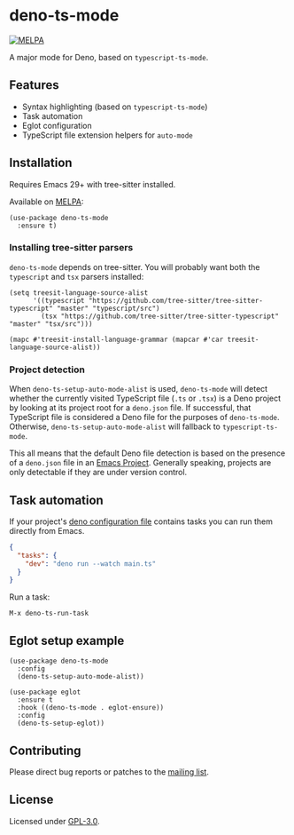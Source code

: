 # deno-ts-mode

[![MELPA](https://melpa.org/packages/deno-ts-mode-badge.svg)](https://melpa.org/#/deno-ts-mode)

A major mode for Deno, based on `typescript-ts-mode`.

## Features

- Syntax highlighting (based on `typescript-ts-mode`)
- Task automation
- Eglot configuration
- TypeScript file extension helpers for `auto-mode`

## Installation

Requires Emacs 29+ with tree-sitter installed.

Available on [MELPA](https://melpa.org/#/deno-ts-mode):

```elisp
(use-package deno-ts-mode
  :ensure t)
```

### Installing tree-sitter parsers

`deno-ts-mode` depends on tree-sitter. You will probably want both the
`typescript` and `tsx` parsers installed:

```elisp
(setq treesit-language-source-alist
      '((typescript "https://github.com/tree-sitter/tree-sitter-typescript" "master" "typescript/src")
        (tsx "https://github.com/tree-sitter/tree-sitter-typescript" "master" "tsx/src")))

(mapc #'treesit-install-language-grammar (mapcar #'car treesit-language-source-alist))
```

### Project detection

When `deno-ts-setup-auto-mode-alist` is used, `deno-ts-mode` will
detect whether the currently visited TypeScript file (`.ts` or `.tsx`)
is a Deno project by looking at its project root for a `deno.json`
file. If successful, that TypeScript file is considered a Deno file
for the purposes of `deno-ts-mode`. Otherwise,
`deno-ts-setup-auto-mode-alist` will fallback to `typescript-ts-mode`.

This all means that the default Deno file detection is based on the
presence of a `deno.json` file in an [Emacs
Project](https://www.gnu.org/software/emacs/manual/html_node/emacs/Projects.html). Generally
speaking, projects are only detectable if they are under version
control.

## Task automation

If your project's [deno configuration
file](https://deno.land/manual@v1.36.2/getting_started/configuration_file)
contains tasks you can run them directly from Emacs.

```json
{
  "tasks": {
    "dev": "deno run --watch main.ts"
  }
}
```

Run a task:

```
M-x deno-ts-run-task
```

## Eglot setup example

```elisp
(use-package deno-ts-mode
  :config
  (deno-ts-setup-auto-mode-alist))

(use-package eglot
  :ensure t
  :hook ((deno-ts-mode . eglot-ensure))
  :config
  (deno-ts-setup-eglot))
```

## Contributing

Please direct bug reports or patches to the [mailing
list](https://lists.sr.ht/~mgmarlow/public-inbox).

## License

Licensed under [GPL-3.0](./COPYING).
